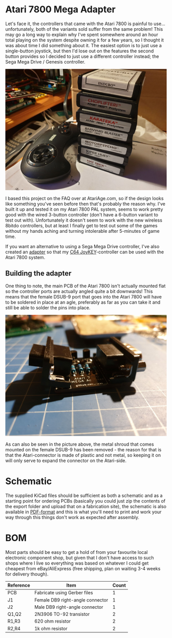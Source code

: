 # Atari 7800 Mega Adapter
Let's face it, the controllers that came with the Atari 7800 is painful to use... unfortunately, both of the variants sold suffer from the same problem! This may go a long way to explain why I've spent somewhere around an hour total playing on the system despite owning it for a few years, so I thought it was about time I did something about it. The easiest option is to just use a single-button joystick, but then I'd lose out on the features the second button provides so I decided to just use a different controller instead; the Sega Mega Drive / Genesis controller.

![Atari + Sega](https://github.com/tebl/A7800-Mega-Adapter/raw/master/gallery/2020-01-19%2020.18.39.jpg)

I based this project on the FAQ over at AtariAge.com, so if the design looks like something you've seen before then that's probably the reason why. I've built it up and tested it on my Atari 7800 PAL system, seems to work pretty good with the wired 3-button controller (don't have a 6-button variant to test out with). Unfortunately it doesn't seem to work with the new wireless 8bitdo controllers, but at least I finally get to test out some of the games without my hands aching and turning intolerable after 5-minutes of game time.

If you want an alternative to using a Sega Mega Drive controller, I've also created an [adapter](https://github.com/tebl/C64-JoyKEY/tree/main/adapters/Atari%207800) so that my [C64 JoyKEY](https://github.com/tebl/C64-JoyKEY)-controller can be used with the Atari 7800 system.

## Building the adapter
One thing to note, the main PCB of the Atari 7800 isn't actually mounted flat so the controller ports are actually angled quite a bit downwards! This means that the female DSUB-9 port that goes into the Atari 7800 will have to be soldered in place at an agle, preferably as far as you can take it and still be able to solder the pins into place.

![Mounting](https://github.com/tebl/A7800-Mega-Adapter/raw/master/gallery/2019-11-24%2001.40.13.jpg)

As can also be seen in the picture above, the metal shroud that comes mounted on the female DSUB-9 has been removed - the reason for that is that the Atari-connector is made of plastic and not metal, so keeping it on will only serve to expand the connector on the Atari-side.

# Schematic
The supplied KiCad files should be sufficient as both a schematic and as a  starting point for ordering PCBs (basically you could just zip the contents of the export folder and upload that on a fabrication site), the schematic is also available in [PDF-format](https://github.com/tebl/A7800-Mega-Adapter/blob/master/export/A7800%20Mega%20Adapter.pdf) and this is what you'll need to print and work your way through this things don't work as expected after assembly.

# BOM
Most parts should be easy to get a hold of from your favourite local electronic component shop, but given that I don't have access to such shops where I live so everything was based on whatever I could get cheapest from eBay/AliExpress (free shipping, plan on waiting 3-4 weeks for delivery though).

| Reference    | Item                                  | Count |
| ------------ | ------------------------------------- | ----- |
| PCB          | Fabricate using Gerber files          |     1 |
| J1           | Female DB9 right-angle connector      |     1 |
| J2           | Male DB9 right-angle connector        |     1 |
| Q1,Q2        | 2N3906 TO-92 transistor               |     2 |
| R1,R3        | 620 ohm resistor                      |     2 | 
| R2,R4        | 1k ohm resistor                       |     2 | 
